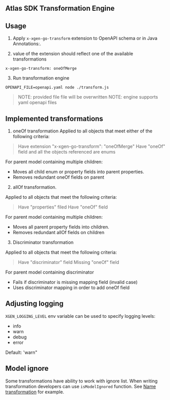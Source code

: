## Atlas SDK Transformation Engine

## Usage

1. Apply `x-xgen-go-transform` extension to OpenAPI schema or in Java Annotations:.

2. value of the extension should reflect one of the available transformations

```
x-xgen-go-transform: oneOfMerge
```

3. Run transformation engine

```
OPENAPI_FILE=openapi.yaml node ./transform.js
```

> NOTE: provided file file will be overwritten
> NOTE: engine supports yaml openapi files

## Implemented transformations

1. oneOf transformation
   Applied to all objects that meet either of the following criteria:

> Have extension "x-xgen-go-transform": "oneOfMerge"
> Have "oneOf" field and all the objects referenced are enums

For parent model containing multiple children:

- Moves all child enum or property fields into parent properties.
- Removes redundant oneOf fields on parent

2. allOf transformation.

Applied to all objects that meet the following criteria:

> Have "properties" filed
> Have "oneOf" field

For parent model containing multiple children:

- Moves all parent property fields into children.
- Removes redundant allOf fields on children

3. Discriminator transformation

Applied to all objects that meet the following criteria:

> Have "discriminator" field
> Missing "oneOf" field

For parent model containing discriminator

- Fails if discriminator is missing mapping field (invalid case)
- Uses discriminator mapping in order to add oneOf field

## Adjusting logging

`XGEN_LOGGING_LEVEL` env variable can be used to specify logging levels:

- info
- warn
- debug
- error

Default: 'warn"

## Model ignore 

Some transformations have ability to work with ignore list. 
When writing transformation developers can use `isModelIgnored` function.
See [Name transformation](./src/transformations/name.js) for example.

